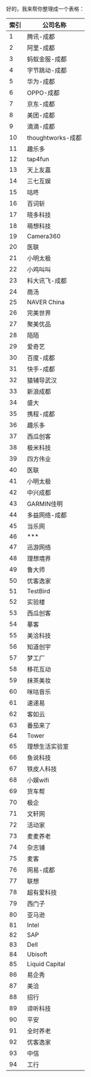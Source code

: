 好的，我来帮你整理成一个表格：

| 索引 | 公司名称          |
| ---- | ----------------- |
| 1    | 腾讯-成都         |
| 2    | 阿里-成都         |
| 3    | 蚂蚁金服-成都     |
| 4    | 字节跳动-成都     |
| 5    | 华为-成都         |
| 6    | OPPO-成都         |
| 7    | 京东-成都         |
| 8    | 美团-成都         |
| 9    | 滴滴-成都         |
| 10   | thoughtworks-成都 |
| 11   | 趣乐多            |
| 12   | tap4fun           |
| 13   | 天上友嘉          |
| 14   | 三七互娱          |
| 15   | 咕咚              |
| 16   | 百词斩            |
| 17   | 晓多科技          |
| 18   | 萌想科技          |
| 19   | Camera360         |
| 20   | 医联              |
| 21   | 小明太极          |
| 22   | 小鸡叫叫          |
| 23   | 科大讯飞-成都     |
| 24   | 商汤              |
| 25   | NAVER China       |
| 26   | 完美世界          |
| 27   | 聚美优品          |
| 28   | 陌陌              |
| 29   | 爱奇艺            |
| 30   | 百度-成都         |
| 31   | 快手-成都         |
| 32   | 猿辅导武汉        |
| 33   | 新浪成都          |
| 34   | 盛大              |
| 35   | 携程-成都         |
| 36   | 趣乐多            |
| 37   | 西瓜创客          |
| 38   | 极米科技          |
| 39   | 四方伟业          |
| 40   | 医联              |
| 41   | 小明太极          |
| 42   | 中兴成都          |
| 43   | GARMIN佳明        |
| 44   | 多益网络-成都     |
| 45   | 当乐网            |
| 46   | ***               |
| 47   | 迅游网络          |
| 48   | 理想境界          |
| 49   | 鲁大师            |
| 50   | 优客逸家          |
| 51   | TestBird          |
| 52   | 实验楼            |
| 53   | 西瓜创客          |
| 54   | 摹客              |
| 55   | 美洽科技          |
| 56   | 知道创宇          |
| 57   | 梦工厂            |
| 58   | 移花互动          |
| 59   | 抹茶美妆          |
| 60   | 咪咕音乐          |
| 61   | 速递易            |
| 62   | 客如云            |
| 63   | 番茄来了          |
| 64   | Tower             |
| 65   | 理想生活实验室    |
| 66   | 鱼说科技          |
| 67   | 铁皮人科技        |
| 68   | 小娱wifi          |
| 69   | 货车帮            |
| 70   | 极企              |
| 71   | 文轩网            |
| 72   | 活动家            |
| 73   | 麦麦养老          |
| 74   | 杂志铺            |
| 75   | 麦客              |
| 76   | 网易-成都         |
| 77   | 联想              |
| 78   | 超有爱科技        |
| 79   | 西门子            |
| 80   | 亚马逊            |
| 81   | Intel             |
| 82   | SAP               |
| 83   | Dell              |
| 84   | Ubisoft           |
| 85   | Liquid Capital    |
| 86   | 易企秀            |
| 87   | 美洽              |
| 88   | 招行              |
| 89   | 谛听科技          |
| 90   | 平安              |
| 91   | 全时养老          |
| 92   | 优客逸家          |
| 93   | 中信              |
| 94   | 工行              |